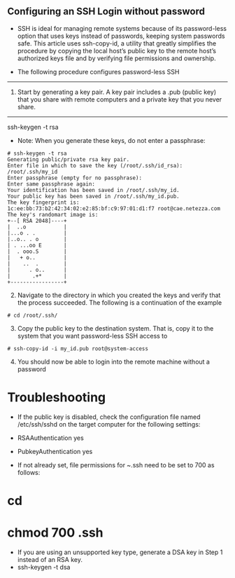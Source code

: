 ## Configuring an SSH Login without password

- SSH is ideal for managing remote systems because of its password-less option that uses keys instead of passwords, keeping system passwords safe. This article uses ssh-copy-id, a utility that greatly simplifies the procedure by copying the local host’s public key to the remote host’s authorized keys file and by verifying file permissions and ownership.

- The following procedure configures password-less SSH
---
1. Start by generating a key pair. A key pair includes a .pub (public key) that you share with remote computers and a private key that you never share.
---
ssh-keygen -t rsa
- Note: When you generate these keys, do not enter a passphrase:

```
# ssh-keygen -t rsa 
Generating public/private rsa key pair.
Enter file in which to save the key (/root/.ssh/id_rsa): /root/.ssh/my_id 
Enter passphrase (empty for no passphrase):
Enter same passphrase again:
Your identification has been saved in /root/.ssh/my_id.
Your public key has been saved in /root/.ssh/my_id.pub.
The key fingerprint is:
1c:ee:bb:73:b2:42:34:02:e2:85:bf:c9:97:01:d1:f7 root@cae.netezza.com
The key's randomart image is:
+--[ RSA 2048]----+
|  ..o            |
|...o . .         |
|..o.. . o        |
| . ...oo E       |
|  . ooo.S        |
|   + o..         |
|    ..  .        |
|      . o..      |
|       .+*       |
+-----------------+

```
2. Navigate to the directory in which you created the keys and verify that the process succeeded. The following is a continuation of the example

```
# cd /root/.ssh/
```
3. Copy the public key to the destination system. That is, copy it to the system that you want password-less SSH access to 

```
# ssh-copy-id -i my_id.pub root@system-access
```
4. You should now be able to login into the remote machine without a password


# Troubleshooting

- If the public key is disabled, check the configuration file named /etc/ssh/sshd on the target computer for the following settings:

- RSAAuthentication yes
- PubkeyAuthentication yes


- If not already set, file permissions for ~.ssh need to be set to 700 as follows:
# cd
# chmod 700 .ssh


- If you are using an unsupported key type, generate a DSA key in Step 1 instead of an RSA key.
- ssh-keygen -t dsa
